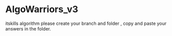 # AlgoWarriors_v3
itskills algorithm    please create your branch and folder , copy and paste your answers in the folder. 
